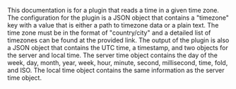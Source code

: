 This documentation is for a plugin that reads a time in a given time zone. The configuration for the plugin is a JSON object that contains a "timezone" key with a value that is either a path to timezone data or a plain text. The time zone must be in the format of "country/city" and a detailed list of timezones can be found at the provided link. The output of the plugin is also a JSON object that contains the UTC time, a timestamp, and two objects for the server and local time. The server time object contains the day of the week, day, month, year, week, hour, minute, second, millisecond, time, fold, and ISO. The local time object contains the same information as the server time object.

